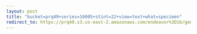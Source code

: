 ```yaml
---
layout: post
title: "bucket=prq49+series=16005+stint=22+view=text+what=specimen"
redirect_to: https://prq49.s3.us-east-2.amazonaws.com/endeavor%3D16/genomes/stage%3D0%2Bwhat%3Dgenerated/stint%3D22/series%3D16005/a%3Dgenome%2Bcriteria%3Dabundance%2Bmorph%3Dwildtype%2Bproc%3D0%2Bseries%3D16005%2Bstint%3D22%2Bthread%3D0%2Bvariation%3Dmaster%2Bext%3D.json.gz
---
```


